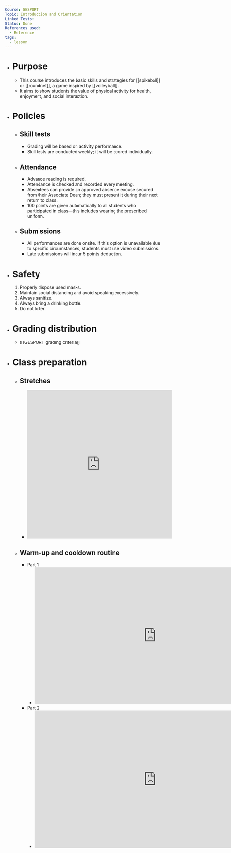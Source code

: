 ```yaml
---
Course: GESPORT
Topic: Introduction and Orientation
Linked_Tests:
Status: Done
References used:
  - Reference
tags:
  - lesson
---
```


- # Purpose
	- This course introduces the basic skills and strategies for [[spikeball]] or [[roundnet]], a game inspired by [[volleyball]].
	- It aims to show students the value of physical activity for health, enjoyment, and social interaction.
- # Policies
	- ## Skill tests
		- Grading will be based on activity performance.
		- Skill tests are conducted weekly; it will be scored individually.
	- ## Attendance
		- Advance reading is required.
		- Attendance is checked and recorded every meeting.
		- Absentees can provide an approved absence excuse secured from their Associate Dean; they must present it during their next return to class.
		- 100 points are given automatically to all students who participated in class—this includes wearing the prescribed uniform.
	- ## Submissions
		- All performances are done onsite. If this option is unavailable due to specific circumstances, students must use video submissions.
		- Late submissions will incur 5 points deduction.
- # Safety
	1. Properly dispose used masks.
	2. Maintain social distancing and avoid speaking excessively.
	3. Always sanitize.
	4. Always bring a drinking bottle.
	5. Do not loiter.
- # Grading distribution
	- ![[GESPORT grading criteria]]
- # Class preparation
	- ## Stretches
		- <iframe width="469" height="480" src="https://www.youtube.com/embed/fFzh_0TUEoE" title="SOME POPULAR STRETCHES TO PREVENT INJURIES | SIR RAFA" frameborder="0" allow="accelerometer; autoplay; clipboard-write; encrypted-media; gyroscope; picture-in-picture; web-share" referrerpolicy="strict-origin-when-cross-origin" allowfullscreen></iframe>
	- ## Warm-up and cooldown routine
		- Part 1
			- <iframe width="787" height="443" src="https://www.youtube.com/embed/MauntHipZ9c" title="PART 1-WARM-UP CONDITIONING EXERCISES COOLDOWN | SIR RAFA" frameborder="0" allow="accelerometer; autoplay; clipboard-write; encrypted-media; gyroscope; picture-in-picture; web-share" referrerpolicy="strict-origin-when-cross-origin" allowfullscreen></iframe>
		- Part 2
			- <iframe width="787" height="443" src="https://www.youtube.com/embed/Zzq_UQWX5I0" title="PART 2-WARM-UP CONDITIONING EXERCISES COOLDOWN | SIR RAFA" frameborder="0" allow="accelerometer; autoplay; clipboard-write; encrypted-media; gyroscope; picture-in-picture; web-share" referrerpolicy="strict-origin-when-cross-origin" allowfullscreen></iframe>